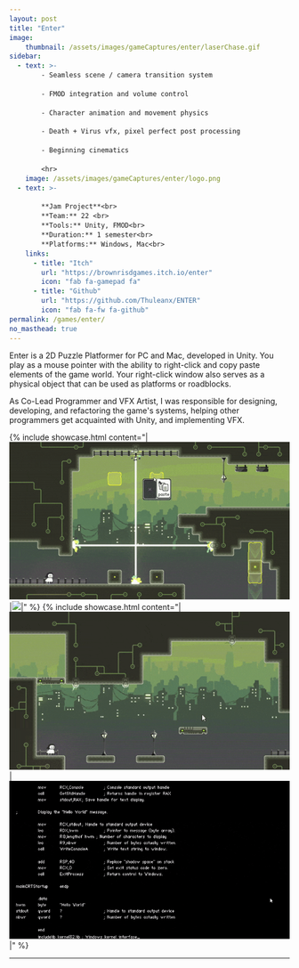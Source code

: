 ```yaml
---
layout: post
title: "Enter"
image: 
    thumbnail: /assets/images/gameCaptures/enter/laserChase.gif
sidebar:
  - text: >-
        - Seamless scene / camera transition system

        - FMOD integration and volume control

        - Character animation and movement physics

        - Death + Virus vfx, pixel perfect post processing

        - Beginning cinematics

        <hr>
    image: /assets/images/gameCaptures/enter/logo.png
  - text: >-

        **Jam Project**<br>
        **Team:** 22 <br>
        **Tools:** Unity, FMOD<br>
        **Duration:** 1 semester<br>
        **Platforms:** Windows, Mac<br>
    links:
      - title: "Itch"
        url: "https://brownrisdgames.itch.io/enter"
        icon: "fab fa-gamepad fa"
      - title: "Github"
        url: "https://github.com/Thuleanx/ENTER"
        icon: "fab fa-fw fa-github"
permalink: /games/enter/
no_masthead: true
---
```


Enter is a 2D Puzzle Platformer for PC and Mac, developed in Unity.
You play as a mouse pointer with the ability to right-click and copy paste elements of the game world.
Your right-click window also serves as a physical object that can be used as platforms or roadblocks.

As Co-Lead Programmer and VFX Artist, I was responsible for 
designing, developing, and refactoring the game's systems,
helping other programmers get acquainted with Unity,
and implementing VFX.

{% include showcase.html content="|![](/assets/images/gameCaptures/enter/pastePuzzle.gif)|![](/assets/images/gameCaptures/enter/laserChase.gif)|" %}
{% include showcase.html content="|![](/assets/images/gameCaptures/enter/death.gif)|![](/assets/images/gameCaptures/enter/beginningSequence.gif)|" %}

----

